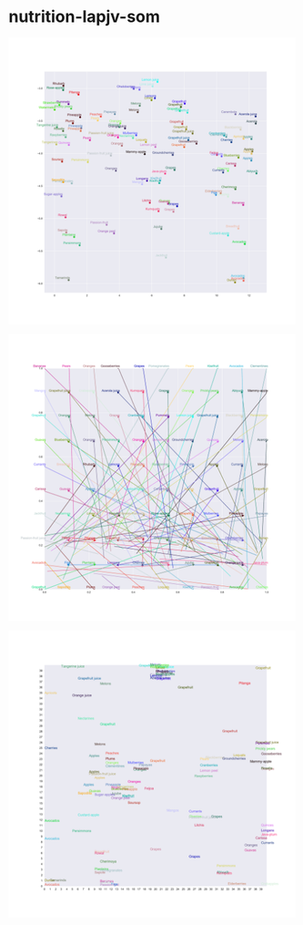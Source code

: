 # nutrition-lapjv-som
![t_sne_2d.png](/t_sne_2d.png)

![t_sne_2d_lapjv.png](/t_sne_2d_lapjv.png)

![t_som_2d.png](/t_som_2d.png)
